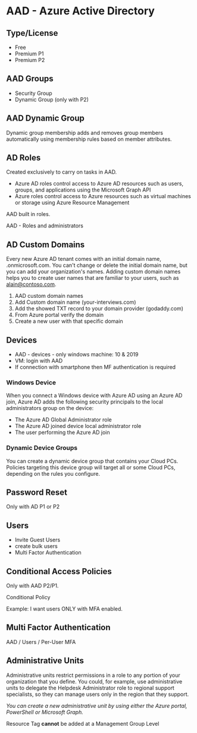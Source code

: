 # AAD - Azure Active Directory

## Type/License
- Free
- Premium P1
- Premium P2

## AAD Groups
- Security Group
- Dynamic Group (only with P2)

## AAD Dynamic Group
Dynamic group membership adds and removes group members automatically using membership rules based on member attributes.

## AD Roles
Created exclusively to carry on tasks in AAD.
- Azure AD roles control access to Azure AD resources such as users, groups, and applications using the Microsoft Graph API
- Azure roles control access to Azure resources such as virtual machines or storage using Azure Resource Management

AAD built in roles.

AAD - Roles and administrators


## AD Custom Domains
Every new Azure AD tenant comes with an initial domain name, <domainname>.onmicrosoft.com. You can't change or delete the initial domain name, but you can add your organization's names. Adding custom domain names helps you to create user names that are familiar to your users, such as alain@contoso.com.

1. AAD custom domain names
2. Add Custom domain name (your-interviews.com)
3. Add the showed TXT record to your domain provider (godaddy.com)
4. From Azure portal verify the domain
5. Create a new user with that specific domain


## Devices
* AAD - devices - only windows machine: 10 & 2019
* VM: login with AAD
* If connection with smartphone then MF authentication is required  

### Windows Device
When you connect a Windows device with Azure AD using an Azure AD join, Azure AD adds the following security principals to the local administrators group on the device:

* The Azure AD Global Administrator role
* The Azure AD joined device local administrator role
* The user performing the Azure AD join

### Dynamic Device Groups
You can create a dynamic device group that contains your Cloud PCs. Policies targeting this device group will target all or some Cloud PCs, depending on the rules you configure.

## Password Reset
Only with AD P1 or P2

## Users
- Invite Guest Users
- create bulk users
- Multi Factor Authentication

## Conditional Access Policies
Only with AAD P2/P1.

Conditional Policy

Example: I want users ONLY with MFA enabled.

## Multi Factor Authentication
AAD / Users / Per-User MFA


## Administrative Units
Administrative units restrict permissions in a role to any portion of your organization that you define. You could, for example, use administrative units to delegate the Helpdesk Administrator role to regional support specialists, so they can manage users only in the region that they support.

*You can create a new administrative unit by using either the Azure portal, PowerShell or Microsoft Graph.*

Resource Tag **cannot** be added at a Management Group Level



